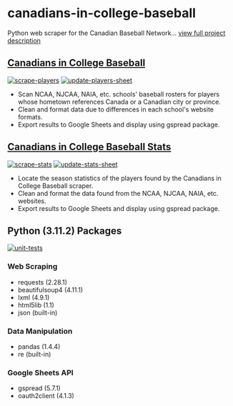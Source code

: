 # canadians-in-college-baseball
Python web scraper for the Canadian Baseball Network... [view full project description](https://peteb206.github.io/projects/canadians-in-college-baseball/)

## [Canadians in College Baseball](https://www.canadianbaseballnetwork.com/canadian-baseball-network-canadians-in-college)
[![scrape-players](https://github.com/peteb206/canadians-in-college-baseball/actions/workflows/scrape-players.yml/badge.svg)](https://github.com/peteb206/canadians-in-college-baseball/actions/workflows/scrape-players.yml)
[![update-players-sheet](https://github.com/peteb206/canadians-in-college-baseball/actions/workflows/update-players-sheet.yml/badge.svg)](https://github.com/peteb206/canadians-in-college-baseball/actions/workflows/update-players-sheet.yml)
- Scan NCAA, NJCAA, NAIA, etc. schools' baseball rosters for players whose hometown references Canada or a Canadian city or province.<br>
- Clean and format data due to differences in each school's website formats.<br>
- Export results to Google Sheets and display using gspread package.

## [Canadians in College Baseball Stats](https://www.canadianbaseballnetwork.com/canadians-in-college-stats)
[![scrape-stats](https://github.com/peteb206/canadians-in-college-baseball/actions/workflows/scrape-stats.yml/badge.svg)](https://github.com/peteb206/canadians-in-college-baseball/actions/workflows/scrape-stats.yml)
[![update-stats-sheet](https://github.com/peteb206/canadians-in-college-baseball/actions/workflows/update-stats-sheet.yml/badge.svg)](https://github.com/peteb206/canadians-in-college-baseball/actions/workflows/update-stats-sheet.yml)
- Locate the season statistics of the players found by the Canadians in College Baseball scraper.<br>
- Clean and format the data found from the NCAA, NJCAA, NAIA, etc. websites.<br>
- Export results to Google Sheets and display using gspread package.

## Python (3.11.2) Packages
[![unit-tests](https://github.com/peteb206/canadians-in-college-baseball/actions/workflows/unit-tests.yml/badge.svg)](https://github.com/peteb206/canadians-in-college-baseball/actions/workflows/unit-tests.yml)
### Web Scraping
- requests (2.28.1)
- beautifulsoup4 (4.11.1)
- lxml (4.9.1)
- html5lib (1.1)
- json (built-in)

### Data Manipulation
- pandas (1.4.4)
- re (built-in)

### Google Sheets API
- gspread (5.7.1)
- oauth2client (4.1.3)